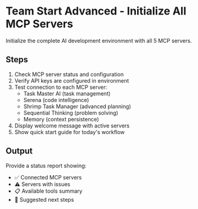 # Team Start Advanced - Initialize All MCP Servers

Initialize the complete AI development environment with all 5 MCP servers.

## Steps

1. Check MCP server status and configuration
2. Verify API keys are configured in environment
3. Test connection to each MCP server:
   - Task Master AI (task management)
   - Serena (code intelligence)
   - Shrimp Task Manager (advanced planning)
   - Sequential Thinking (problem solving)
   - Memory (context persistence)
4. Display welcome message with active servers
5. Show quick start guide for today's workflow

## Output

Provide a status report showing:
- ✅ Connected MCP servers
- ⚠️  Servers with issues
- 📋 Available tools summary
- 🎯 Suggested next steps
